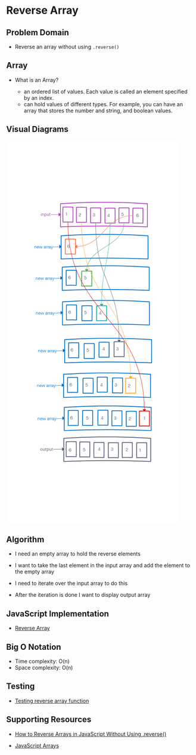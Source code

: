 # Reverse Array

## Problem Domain

- Reverse an array without using `.reverse()`

## Array

- What is an Array?

  - an ordered list of values. Each value is called an element specified by an index.
  - can hold values of different types. For example, you can have an array that stores the number and string, and boolean values.
  
## Visual Diagrams

![Reverse Array Image](reverseArray.png)

## Algorithm

- I need an empty array to hold the reverse elements

- I want to take the last element in the input array and add the element to the empty array

- I need to iterate over the input array to do this

- After the iteration is done I want to display output array

## JavaScript Implementation

- [Reverse Array](reverseArray.js)

## Big O Notation

- Time complexity: O(n)
- Space complexity: O(n)

## Testing

- [Testing reverse array function](/__tests__/reverseArray.test.js)

## Supporting Resources

- [How to Reverse Arrays in JavaScript Without Using .reverse()](https://josephcardillo.medium.com/how-to-reverse-arrays-in-javascript-without-using-reverse-ae995904efbe)

- [JavaScript Arrays](https://www.javascripttutorial.net/javascript-array/)
